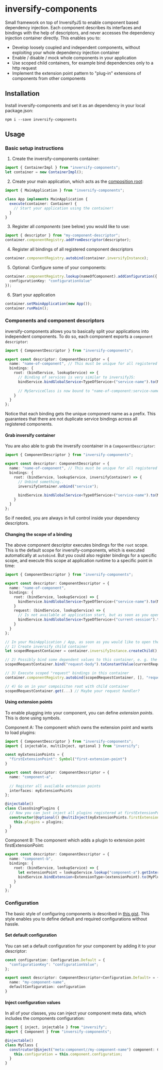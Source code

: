 # inversify-components
Small framework on top of InversifyJS to enable component based dependency injection. 
Each component describes its interfaces and bindings with the help of descriptors, and never 
accesses the dependency injection container directly. This enables you to:
- Develop loosely coupled and independent components, without exploiting your whole dependency injection container
- Enable / disable / mock whole components in your application
- Use scoped child containers, for example bind dependencies only to a http request
- Implement the extension point pattern to "plug-in" extensions of components from other components

## Installation
Install inversify-components and set it as an dependency in your local package.json:

``npm i --save inversify-components``

## Usage

### Basic setup instructions

1) Create the inversify-components container:
```typescript
import { ContainerImpl } from "inversify-components";
let container = new ContainerImpl();
```

2) Create your main application, which acts as the [composition root][1]:
```typescript
import { MainApplication } from "inversify-components";

class App implements MainApplication {
  execute(container: Container) {
    // Start your application using the container!
  }
}
```

3) Register all _components_ (see below) you would like to use:
```typescript
import { descriptor } from "my-component-descriptor";
container.componentRegistry.addFromDescriptor(descriptor);
```

4) Register all bindings of all registered component descriptors
```typescript
container.componentRegistry.autobind(container.inversifyInstance);
```

5) Optional: Configure some of your components:
```typescript
container.componentRegistry.lookup(nameOfComponent).addConfiguration({
  configurationKey: "configurationValue"
});
```

6) Start your application
```typescript
container.setMainApplication(new App());
container.runMain();
```

### Components and component descriptors
inversify-components allows you to basically split your applications into independent components. To do so, each component exports
a `component descriptor`:
```typescript
import { ComponentDescriptor } from "inversify-components";

export const descriptor: ComponentDescriptor = {
  name: "name-of-component", // This must be unique for all registered components
  bindings: {
    root: (bindService, lookupService) => {
      // Binding of services is very similar to inversifyJS:
      bindService.bindGlobalService<TypeOfService>("service-name").to(MyServiceClass);
      
      // MyServiceClass is now bound to "name-of-component:service-name" and available in all other components.
    }
  }
};
```
Notice that each binding gets the unique component name as a prefix. This guarantees that there are not duplicate service bindings
across all registered components.

#### Grab inversify container
You are also able to grab the inversify coontainer in a `ComponentDescriptor`:
```typescript
import { ComponentDescriptor } from "inversify-components";

export const descriptor: ComponentDescriptor = {
  name: "name-of-component", // This must be unique for all registered components
  bindings: {
    root: (bindService, lookupService, inversifyContainer) => {
      // Unbind something..
      inversifyContainer.unbind("service");

      bindService.bindGlobalService<TypeOfService>("service-name").to(MyServiceClass);
    }
  }
};
```
So if needed, you are always in full control inside your dependency descriptors.

#### Changing the scope of a binding
The above component descriptor executes bindings for the `root` scope. This is the default scope for inversify-components, which
is executed automatically at `autobind`. But you could also register bindings for a specific scope, and execute this scope 
at application runtime to a specific point in time:
```typescript
import { ComponentDescriptor } from "inversify-components";

export const descriptor: ComponentDescriptor = {
  name: "name-of-component",
  bindings: {
    root: (bindService, lookupService) => {
      bindService.bindGlobalService<TypeOfService>("service-name").to(MyServiceClass);
    }
    request: (bindService, lookupService) => {
      // Is not available at application start, but as soon as you open your "request" scope:
      bindService.bindGlobalService<TypeOfService>("current-session").toDynamicValue(....);
    }
  }
};

// In your MainApplication / App, as soon as you would like to open the above "request" scope:
// 1) Create inversify child container
let scopedRequestContainer = container.inversifyInstance.createChild();

// 2) Possibly bind some dependent values to this container, e. g. the current request headers and body:
scopedRequestContainer.bind("request-body").toConstantValue(currentRequestBody);

// 3) Execute scoped "request" bindings in this container
container.componentRegistry.autobind(scopedRequestContainer, [], "request");

// 4) Go on in your compoisiton root with child container
scopedRequestContainer.get(...) // Maybe your request handler?
```

#### Using extension points
To enable plugging into your component, you can define _extension points_. This is done using symbols.

Component A: The component which owns the extension point and wants to load plugins:
```typescript
import { ComponentDescriptor } from "inversify-components";
import { injectable, multiInject, optional } from "inversify";

const myExtensionPoints = {
  "firstExtensionPoint": Symbol("first-extension-point")
}

export const descriptor: ComponentDescriptor = {
  name: "component-a",
  
  // Register all available extension points
  interfaces: myExtensionPoints
};

@injectable()
class ClassUsingPlugins {
  // Now you can just inject all plugins registered at firstExtensionPoint and use them:
  constructor(@optional() @multiInject(myExtensionPoints.firstExtensionPoint) plugins) {
    this.plugins = plugins;
  }
}
```

Component B: The component which adds a plugin to extension point firstExtensionPoint:
```typescript
export const descriptor: ComponentDescriptor = {
  name: "component-b",
  bindings: {
    root: (bindService, lookupService) => {
      let extensionPoint = lookupService.lookup("component-a").getInterface("firstExtensionPoint");
      bindService.bindExtension<ExtensionType>(extensionPoint).to(MyPluginClass);
    }
  }
};
```

### Configuration
The basic style of configuring components is described in [this gist][2]. This style enables you to define default and required configurations without hassle.

#### Set default configuration
You can set a default configuration for your component by adding it to your descriptor:
```typescript
const configuration: Configuration.Default = {
  "configurationKey": "configurationValue";
};

export const descriptor: ComponentDescriptor<Configuration.Default> = {
  name: "my-component-name",
  defaultConfiguration: configuration
}
```

#### Inject configuration values
In all of your classes, you can inject your component meta data, which includes the components configuration:
```typescript
import { inject, injectable } from "inversify";
import { Component } from "inversify-components";

@injectable()
class MyClass {
  constrcutor(@inject("meta:component//my-component-name") component: Component<Configuration.Runtime>)
    this.configuration = this.component.configuration;
  }
}
```

[1]: http://blog.ploeh.dk/2011/07/28/CompositionRoot/
[2]: https://gist.github.com/antoniusostermann/a6cc1bb2056404682a827735b17df32a
